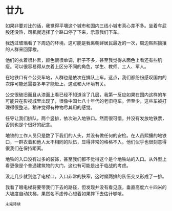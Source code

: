 # 廿九

如果非要对比的话，我觉得平壤这个城市和国内三线小城市真心差不多。坐着车屁股还没热，司机就选择了个路口停了下来，示意我们下车。

我透过玻璃看了下周边的环境，这可能是我离朝鲜居民最近的一次，周边熙熙攘攘的人群来回穿梭。

他们的衣着很朴素，颜色很很单调，胖子不多，甚至我觉得从面色上看还有些肌瘦。可以很容易得从衣着上区分不同的角色，学生、教师、工人、军人。

在地铁口有个公交车站，人群也是依次在排队上车。这点，我们都纷纷感叹国内的次序可能还需要多年才能赶上，这点和大环境有关。

公交很破旧而且从漆面上看已经不知道涂了几层，我第一反应如果在国内这样的车可能只在影视城里出现了，很像中国七八十年代的老旧电车。但至少，这些车被打理得很整洁，稍许觉得有种物尽其用的感觉。

任导让我们排队，两个竖排，依次进入地铁口。然而很可惜，并没有发放地铁票，否则也是个很好的纪念。

地铁的工作人员只是数了下我们的人头，并没有做任何的安检。在人员熙攘的地铁口，一群衣着和他人太不相同的队伍，显得非常的格格不入。他们似乎也很刻意得很我们在保持距离。

地铁的入口没有过多的装饰，甚至我们都不觉得这个是个地铁站的入口。从外型上看更像是个普通建筑物的大门，这也有可能是出于临战的考虑。

没走几步就到达了电梯口，入口非常的狭窄，这时候两排的队伍交叉形成了一排。

我看了眼电梯将要带我们下去的路径，但发现并没有看见底，垂直高度六十四米的大坡度自动扶梯，果然名不虚传心想着如果摔下去估计够呛。

`未完待续`